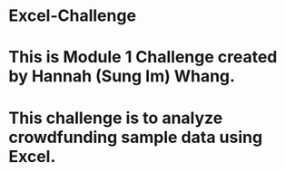 # Excel-Challenge
# This is Module 1 Challenge created by Hannah (Sung Im) Whang.
# This challenge is to analyze crowdfunding sample data using Excel.
